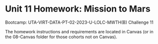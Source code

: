# Unit 11 Homework: Mission to Mars
Bootcamp: UTA-VIRT-DATA-PT-02-2023-U-LOLC-MWTH(B) Challenge 11

The homework instructions and requirements are located in Canvas (or in the 08-Canvas folder for those cohorts not on Canvas).
